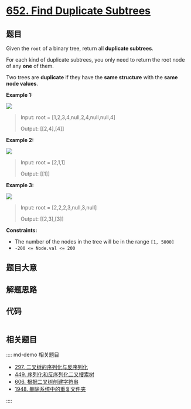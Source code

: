 # [652. Find Duplicate Subtrees](https://leetcode.com/problems/find-duplicate-subtrees/)

## 题目

Given the `root` of a binary tree, return all **duplicate subtrees**.

For each kind of duplicate subtrees, you only need to return the root node of
any **one** of them.

Two trees are **duplicate** if they have the **same structure** with the
**same node values**.



**Example 1:**

![](https://assets.leetcode.com/uploads/2020/08/16/e1.jpg)

> Input: root = [1,2,3,4,null,2,4,null,null,4]
> 
> Output: [[2,4],[4]]

**Example 2:**

![](https://assets.leetcode.com/uploads/2020/08/16/e2.jpg)

> Input: root = [2,1,1]
> 
> Output: [[1]]

**Example 3:**

![](https://assets.leetcode.com/uploads/2020/08/16/e33.jpg)

> Input: root = [2,2,2,3,null,3,null]
> 
> Output: [[2,3],[3]]

**Constraints:**

  * The number of the nodes in the tree will be in the range `[1, 5000]`
  * `-200 <= Node.val <= 200`


## 题目大意

## 解题思路

## 代码

```javascript

```

## 相关题目

:::: md-demo 相关题目
- [297. 二叉树的序列化与反序列化](./0297.md)
- [449. 序列化和反序列化二叉搜索树](https://leetcode.com/problems/serialize-and-deserialize-bst)
- [606. 根据二叉树创建字符串](https://leetcode.com/problems/construct-string-from-binary-tree)
- [1948. 删除系统中的重复文件夹](https://leetcode.com/problems/delete-duplicate-folders-in-system)

::::
